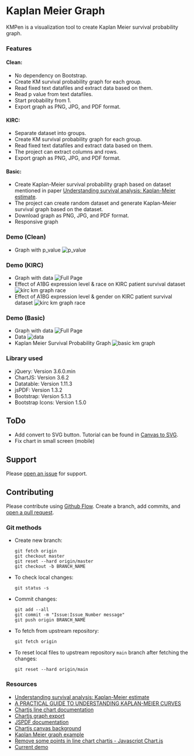 # Kaplan Meier Graph

KMPen is a visualization tool to create Kaplan Meier survival probability graph.

### Features
#### Clean:
- No dependency on Bootstrap.
- Create KM survival probability graph for each group.
- Read fixed text datafiles and extract data based on them.
- Read p value from text datafiles.
- Start probability from 1.
- Export graph as PNG, JPG, and PDF format.
#### KIRC:
- Separate dataset into groups.
- Create KM survival probability graph for each group.
- Read fixed text datafiles and extract data based on them.
- The project can extract columns and rows.
- Export graph as PNG, JPG, and PDF format.
#### Basic:
- Create Kaplan-Meier survival probability graph based on dataset mentioned in paper [Understanding survival analysis: Kaplan-Meier estimate](https://www.ncbi.nlm.nih.gov/pmc/articles/PMC3059453/).
- The project can create random dataset and generate Kaplan-Meier survival graph based on the dataset.
- Download graph as PNG, JPG, and PDF format.
- Responsive graph

### Demo (Clean)

- Graph with p_value
  ![p_value](screenshots_clean/km_graph.png)

### Demo (KIRC)

- Graph with data
  ![Full Page](screenshots/full.png)
- Effect of A1BG expression level & race on KIRC patient survival dataset
  ![kirc km graph race](screenshots/km_graph.png)
- Effect of A1BG expression level & gender on KIRC patient survival dataset
  ![kirc km graph race](screenshots/km_graph_2.png)

### Demo (Basic)

- Graph with data
  ![Full Page](screenshots_basic_km_plots/full.png)
- Data
  ![data](screenshots_basic_km_plots/data.png)
- Kaplan Meier Survival Probability Graph
  ![basic km graph](screenshots_basic_km_plots/km_graph.png)


### Library used
- jQuery: Version 3.6.0.min
- ChartJS: Version 3.6.2
- Datatable: Version 1.11.3
- jsPDF: Version 1.3.2
- Bootstrap: Version 5.1.3
- Bootstrap Icons: Version 1.5.0

## ToDo
- Add convert to SVG button. Tutorial can be found in [Canvas to SVG](https://editor.p5js.org/jeffThompson/sketches/9UBWBj32R).
- Fix chart in small screen (mobile)

## Support

Please [open an issue](https://github.com/arsho/kmpen/issues/new) for support.

## Contributing

Please contribute using [Github Flow](https://guides.github.com/introduction/flow/). Create a branch, add commits, and [open a pull request](https://github.com/arsho/kids_math/compare/).

### Git methods
- Create new branch:
    ```
    git fetch origin
    git checkout master
    git reset --hard origin/master
    git checkout -b BRANCH_NAME
    ```    
- To check local changes:
    ```
    git status -s
    ```
- Commit changes:
    ```
    git add --all
    git commit -m "Issue:Issue_Number message"
    git push origin BRANCH_NAME
    ```    
- To fetch from upstream repository:
    ```
    git fetch origin
    ```
- To reset local files to upstream repository `main` branch after fetching the changes:
    ```
    git reset --hard origin/main
    ```

### Resources
- [Understanding survival analysis: Kaplan-Meier estimate](https://www.ncbi.nlm.nih.gov/pmc/articles/PMC3059453/)
- [A PRACTICAL GUIDE TO UNDERSTANDING KAPLAN-MEIER CURVES](https://www.ncbi.nlm.nih.gov/pmc/articles/PMC3932959/)
- [Chartjs line chart documentation](https://www.chartjs.org/docs/3.6.2/charts/line.html)
- [Chartjs graph export](https://www.chartjs.org/docs/3.6.2/developers/api.html#tobase64image-type-quality)
- [JSPDF documentation](https://github.com/matb/jsPDF)
- [Chartjs canvas background](https://www.chartjs.org/docs/3.6.2/configuration/canvas-background.html)
- [Kaplan Meier graph example](https://canvasxpress.org/examples/kaplan-meier-1.html)
- [Remove some points in line chart chartjs - Javascript Chart.js](http://www.java2s.com/example/javascript/chart.js/remove-some-points-in-line-chart-chartjs.html)
- [Current demo](http://ualcan.path.uab.edu/cgi-bin/TCGA-survival1.pl?genenam=A1BG&ctype=KIRC)